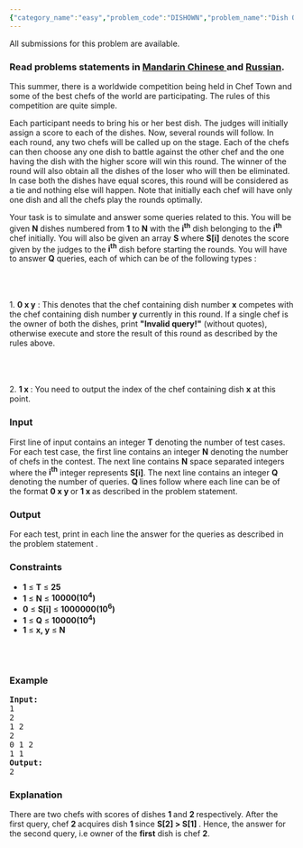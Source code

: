```yaml
---
{"category_name":"easy","problem_code":"DISHOWN","problem_name":"Dish Owner","languages_supported":{"0":"ADA","1":"ASM","2":"BASH","3":"BF","4":"C","5":"C99 strict","6":"CAML","7":"CLOJ","8":"CLPS","9":"CPP 4.3.2","10":"CPP 4.9.2","11":"CPP14","12":"CS2","13":"D","14":"ERL","15":"FORT","16":"FS","17":"GO","18":"HASK","19":"ICK","20":"ICON","21":"JAVA","22":"JS","23":"LISP clisp","24":"LISP sbcl","25":"LUA","26":"NEM","27":"NICE","28":"NODEJS","29":"PAS fpc","30":"PAS gpc","31":"PERL","32":"PERL6","33":"PHP","34":"PIKE","35":"PRLG","36":"PYTH","37":"PYTH 3.4","38":"RUBY","39":"SCALA","40":"SCM guile","41":"SCM qobi","42":"ST","43":"TCL","44":"TEXT","45":"WSPC"},"max_timelimit":0.5,"source_sizelimit":50000,"problem_author":"viv001","problem_tester":null,"date_added":"25-04-2014","tags":{"0":"disjoint","1":"easy","2":"july14","3":"viv001"},"editorial_url":"http://discuss.codechef.com/problems/DISHOWN","time":{"view_start_date":1405330200,"submit_start_date":1405330200,"visible_start_date":1405330200,"end_date":1735669800},"layout":"problem"}
---
```

<span class="solution-visible-txt">All submissions for this problem are available.</span><h3> Read problems statements in <a target="_blank" href="http://www.codechef.com/download/translated/JULY14/mandarin/DISHOWN.pdf">Mandarin Chinese </a> and <a target="_blank" href="http://www.codechef.com/download/translated/JULY14/russian/DISHOWN.pdf">Russian</a>.</h3>
<p>This summer, there is a worldwide competition being held in Chef Town and some of the best chefs of the world are participating. The rules of this competition are quite simple.<br />
<p/>
<p> Each participant needs to bring his or her best dish. The judges will initially assign a score to each of the dishes. Now, several rounds will follow. In each round, any two chefs will be called up on the stage. Each of the chefs can then choose any one dish to battle against the other chef and the one having the dish with the higher score will win this round. The winner of the round will also obtain all the dishes of the loser who will then be eliminated. In case both the dishes have equal scores, this round will be considered as a tie and nothing else will happen. Note that initially each chef will have only one dish and all the chefs play the rounds optimally.<br />
<p/>
<p> Your task is to simulate and answer some queries related to this. You will be given <b>N</b> dishes numbered from <b>1</b> to <b>N</b> with the <b>i<sup>th</sup></b> dish belonging to the <b>i<sup>th</sup></b> chef initially. You will also be given an array <b>S</b> where <b>S[i]</b> denotes the score given by the judges to the <b>i<sup>th</sup></b> dish before starting the rounds. You will have to answer <b>Q</b> queries, each of which can be of the following types : <br/> <br/></br/></br/></p>
<p>1. <b> 0 x y</b> : This denotes that the chef containing dish number <b>x</b>  competes with the chef containing dish number <b> y </b> currently in this round. If a single chef is the owner of both the dishes, print <b>"Invalid query!"</b> (without quotes), otherwise execute and store the result of this round as described by the rules above. <br/> <br/></br/></br/></p>
<p>2. <b> 1 x </b> : You need to output the index of the chef containing dish <b>x</b>  at this point.</p>
<h3>Input</h3>
<p>First line of input contains an integer <b>T</b> denoting the number of test cases. For each test case, the first line contains an integer <b>N</b> denoting the number of chefs in the contest. The next line contains <b>N</b> space separated integers where the <b>i<sup>th</sup></b> integer represents <b>S[i]</b>. The next line contains an integer <b>Q</b> denoting the number of queries. <b> Q </b> lines follow where each line can be of the format <b> 0 x y </b> or <b> 1 x </b> as described in the problem statement. </p>
<h3>Output</h3>
<p> For each test, print in each line the answer for the queries as described in the problem statement .</p>
<h3>Constraints</h3>
<ul>
<li> <b>1</b> ≤ <b>T</b> ≤ <b>25</b> </li>
<li> <b>1</b> ≤ <b>N</b> ≤ <b>10000(10<sup>4</sup>)</b> </li>
<li> <b>0</b> ≤ <b>S[i]</b> ≤ <b>1000000(10<sup>6</sup>)</b>
</li><li> <b>1</b> ≤ <b>Q</b> ≤ <b>10000(10<sup>4</sup>)</b>
</li><li> <b>1</b> ≤ <b>x, y</b> ≤ <b> N</b>
</li></ul>
<p><br/></br/></p>
<h3>Example</h3>
<pre><b>Input:</b>
1
2
1 2
2
0 1 2
1 1
<b>Output:</b>
2
</pre><h3>Explanation</h3>
<p>
There are two chefs with scores of dishes <b> 1 </b> and <b> 2 </b> respectively. After the first query, chef <b> 2 </b> acquires dish <b> 1 </b> since <b> S[2] > S[1] </b>. Hence, the answer for the second query, i.e owner of the <b>first</b> dish is chef <b>2</b>.
</p>
</p/></p></p/></p>